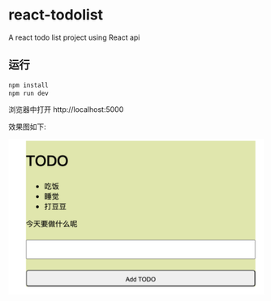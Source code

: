# react-todolist
A react todo list project using React api

## 运行

```shell
npm install
npm run dev
```

浏览器中打开 http://localhost:5000

 效果图如下:

![alt 效果图](./效果图.png)